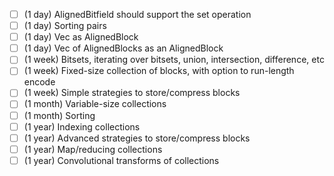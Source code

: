 - [ ] (1 day) AlignedBitfield should support the set operation
- [ ] (1 day) Sorting pairs
- [ ] (1 day) Vec as AlignedBlock
- [ ] (1 day) Vec of AlignedBlocks as an AlignedBlock
- [ ] (1 week) Bitsets, iterating over bitsets, union, intersection, difference, etc
- [ ] (1 week) Fixed-size collection of blocks, with option to run-length encode
- [ ] (1 week) Simple strategies to store/compress blocks
- [ ] (1 month) Variable-size collections
- [ ] (1 month) Sorting
- [ ] (1 year) Indexing collections
- [ ] (1 year) Advanced strategies to store/compress blocks
- [ ] (1 year) Map/reducing collections
- [ ] (1 year) Convolutional transforms of collections
